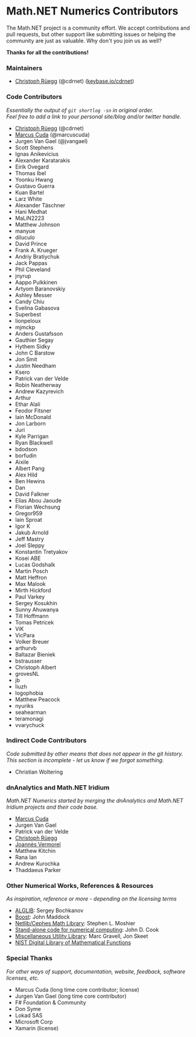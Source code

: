 Math.NET Numerics Contributors
==============================

The Math.NET project is a community effort. We accept contributions and pull requests, but other support like submitting issues or helping the community are just as valuable. Why don't you join us as well?

**Thanks for all the contributions!**

### Maintainers

- [Christoph Rüegg](http://christoph.ruegg.name/) (@cdrnet) ([keybase.io/cdrnet](https://keybase.io/cdrnet))

### Code Contributors

*Essentially the output of `git shortlog -sn` in original order.  
Feel free to add a link to your personal site/blog and/or twitter handle.*

- [Christoph Rüegg](http://christoph.ruegg.name/) (@cdrnet)
- [Marcus Cuda](http://marcuscuda.com/) (@marcuscuda)
- Jurgen Van Gael (@jvangael)
- Scott Stephens
- Ignas Anikevicius
- Alexander Karatarakis
- Eirik Ovegard
- Thomas Ibel
- Yoonku Hwang
- Gustavo Guerra
- Kuan Bartel
- Larz White
- Alexander Täschner
- Hani Medhat
- MaLiN2223
- Matthew Johnson
- manyue
- diluculo
- David Prince
- Frank A. Krueger
- Andriy Bratiychuk
- Jack Pappas
- Phil Cleveland
- jnyrup
- Aappo Pulkkinen
- Artyom Baranovskiy
- Ashley Messer
- Candy Chiu
- Evelina Gabasova
- Superbest
- lionpeloux
- mjmckp
- Anders Gustafsson
- Gauthier Segay
- Hythem Sidky
- John C Barstow
- Jon Smit
- Justin Needham
- Ksero
- Patrick van der Velde
- Robin Neatherway
- Andrew Kazyrevich
- Arthur
- Ethar Alali
- Feodor Fitsner
- Iain McDonald
- Jon Larborn
- Juri
- Kyle Parrigan
- Ryan Blackwell
- bdodson
- borfudin
- Aixile
- Albert Pang
- Alex Hild
- Ben Hewins
- Dan
- David Falkner
- Elias Abou Jaoude
- Florian Wechsung
- Gregor959
- Iain Sproat
- Igor K
- Jakub Arnold
- Jeff Mastry
- Joel Sleppy
- Konstantin Tretyakov
- Kosei ABE
- Lucas Godshalk
- Martin Posch
- Matt Heffron
- Max Malook
- Mirth Hickford
- Paul Varkey
- Sergey Kosukhin
- Sunny Ahuwanya
- Till Hoffmann
- Tomas Petricek
- ViK
- VicPara
- Volker Breuer
- arthurvb
- Baltazar Bieniek
- bstrausser
- Christoph Albert
- grovesNL
- jb
- liuzh
- logophobia
- Matthew Peacock
- nyuriks
- seahearman
- teramonagi
- vvarychuck

### Indirect Code Contributors

*Code submitted by other means that does not appear in the git history.  
This section is incomplete - let us know if we forgot something.*

- Christian Woltering

### dnAnalytics and Math.NET Iridium

*Math.NET Numerics started by merging the dnAnalytics and Math.NET Iridium projects and their code base.*

- [Marcus Cuda](http://marcuscuda.com/)
- Jurgen Van Gael
- Patrick van der Velde
- [Christoph Rüegg](http://christoph.ruegg.name/)
- [Joannès Vermorel](http://www.vermorel.com/)
- Matthew Kitchin
- Rana Ian
- Andrew Kurochka
- Thaddaeus Parker

### Other Numerical Works, References & Resources

*As inspiration, reference or more - depending on the licensing terms*

- [ALGLIB](http://www.alglib.net/): Sergey Bochkanov
- [Boost](http://www.boost.org/): John Maddock
- [Netlib/Cephes Math Library](http://www.netlib.org/cephes/): Stephen L. Moshier
- [Stand-alone code for numerical computing](http://www.johndcook.com/stand_alone_code.html): John D. Cook
- [Miscellaneous Utility Library](http://www.yoda.arachsys.com/csharp/miscutil/): Marc Gravell, Jon Skeet
- [NIST Digital Library of Mathematical Functions](http://www.johndcook.com/stand_alone_code.html)

### Special Thanks

*For other ways of support, documentation, website, feedback, software licenses, etc.*

- Marcus Cuda (long time core contributor; license)
- Jurgen Van Gael (long time core contributor)
- F# Foundation & Community
- Don Syme
- Lokad SAS
- Microsoft Corp
- Xamarin (license)
